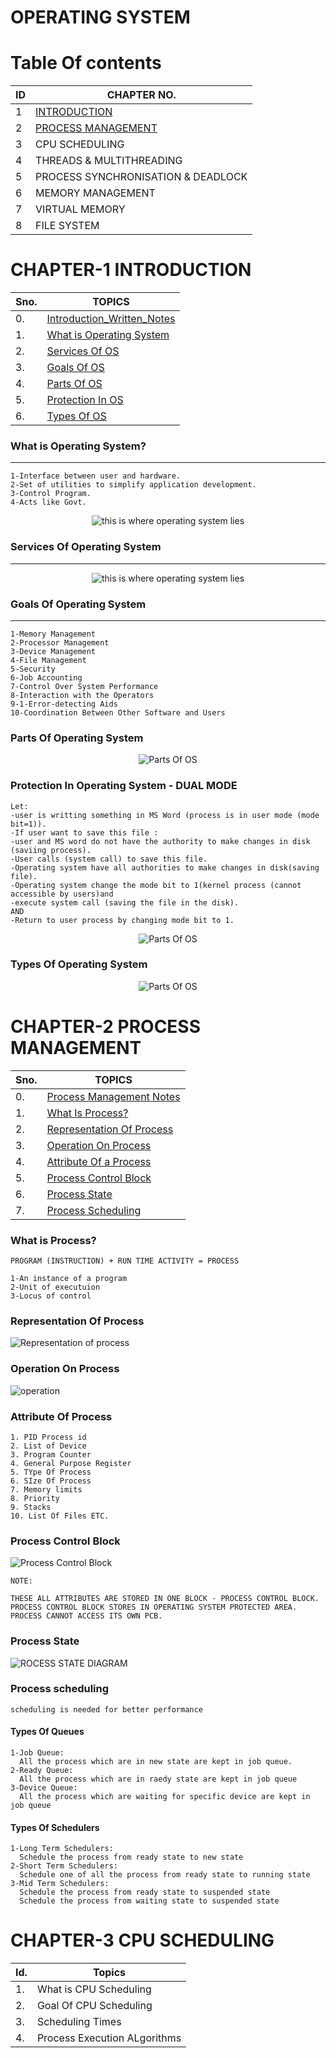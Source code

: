 
# OPERATING SYSTEM

# Table Of contents
| ID  | CHAPTER NO.                        |
| --- | ---------------------------------- |
| 1   | [INTRODUCTION](https://github.com/hacker-404-error/Operating_System#chapter-1-introduction)                       |
| 2   | [PROCESS MANAGEMENT](https://github.com/hacker-404-error/Operating_System#chapter-2-process-management)                 |
| 3   | CPU SCHEDULING                     |
| 4   | THREADS & MULTITHREADING           |
| 5   | PROCESS SYNCHRONISATION & DEADLOCK |
| 6   | MEMORY MANAGEMENT                  |
| 7   | VIRTUAL MEMORY                     |
| 8   | FILE SYSTEM                        |

# CHAPTER-1 INTRODUCTION
| Sno. | TOPICS                   |
| ---- | ------------------------ |
|0.    |[Introduction_Written_Notes](https://github.com/hacker-404-error/Operating_System/blob/main/Notes/1-INTRODUCTION.pdf)|
| 1.   | [What is Operating System ](https://github.com/hacker-404-error/Operating_System#what-is-operating-system)|
| 2.   | [Services Of OS           ](https://github.com/hacker-404-error/Operating_System#services-of-operating-system)|
| 3.   | [Goals Of OS              ](https://github.com/hacker-404-error/Operating_System#goals-of-operating-system)|
| 4.   | [Parts Of OS              ](https://github.com/hacker-404-error/Operating_System#parts-of-operating-system)|
| 5.   | [Protection In OS         ](https://github.com/hacker-404-error/Operating_System#protrction-in-os---dual-mode)|
| 6.   | [Types Of OS              ](https://github.com/hacker-404-error/Operating_System/blob/main/README.md#types-of-operating-system)|

### What is Operating System?
-----------------------------
```
1-Interface between user and hardware.
2-Set of utilities to simplify application development.
3-Control Program.
4-Acts like Govt.
```
<!-- ![os layout](https://github.com/hacker-404-error/Operating_System/blob/main/images/os%20layout.jpg) -->
<p align="center">
<img src="https://github.com/hacker-404-error/Operating_System/blob/main/images/os%20layout.jpg" alt="this is where operating system lies">
</p>

### Services Of Operating System
--------------------------------
<p align="center">
<img src="https://github.com/hacker-404-error/Operating_System/blob/main/images/Services-of-Operating-System.jpg" alt="this is where operating system lies">
</p>

### Goals Of Operating System
------------------
```
1-Memory Management
2-Processor Management 
3-Device Management 
4-File Management 
5-Security 
6-Job Accounting 
7-Control Over System Performance 
8-Interaction with the Operators 
9-1-Error-detecting Aids 
10-Coordination Between Other Software and Users 
```
### Parts Of Operating System
<p align="center">
<img align="center" src="https://github.com/hacker-404-error/Operating_System/blob/main/images/parts%20of%20os.jpg" alt="Parts Of OS">
</p>

### Protection In Operating System - DUAL MODE
```
Let: 
-user is writting something in MS Word (process is in user mode (mode bit=1)).
-If user want to save this file : 
-user and MS word do not have the authority to make changes in disk (saviing process).
-User calls (system call) to save this file.
-Operating system have all authorities to make changes in disk(saving file).
-Operating system change the mode bit to 1(kernel process (cannot accessible by users)and 
-execute system call (saving the file in the disk).
AND 
-Return to user process by changing mode bit to 1.

```
<p align="center">
<img align="center" src="https://github.com/hacker-404-error/Operating_System/blob/main/images/Protection%20_In_OS_DualMode.png" alt="Parts Of OS">
</p>

### Types Of Operating System
<p align="center">
<img align="center" src="https://github.com/hacker-404-error/Operating_System/blob/main/images/Types%20Of%20Operating%20System.png" alt="Parts Of OS">
</p>

# CHAPTER-2 PROCESS MANAGEMENT 
| Sno. | TOPICS                        |
| ---- | ----------------------------- |
| 0.   | [Process Management Notes](https://github.com/hacker-404-error/Operating_System/blob/main/Notes/2-PROCESS%20MANAGEMENT.pdf)  |
| 1.   | [What Is Process?         ](https://github.com/hacker-404-error/Operating_System#what-is-process) |
| 2.   | [Representation Of Process](https://github.com/hacker-404-error/Operating_System#representation-of-process) |
| 3.   | [Operation On Process     ](https://github.com/hacker-404-error/Operating_System#operation-on-process) |
| 4.   | [Attribute Of a Process   ](https://github.com/hacker-404-error/Operating_System#attribute-of-process) |
| 5.   | [Process Control Block    ](https://github.com/hacker-404-error/Operating_System#process-control-block) |
| 6.   | [Process State            ](https://github.com/hacker-404-error/Operating_System#process-state) |
| 7.   | [Process Scheduling       ](https://github.com/hacker-404-error/Operating_System#process-scheduling) |


### What is Process?
```
PROGRAM (INSTRUCTION) + RUN TIME ACTIVITY = PROCESS

1-An instance of a program
2-Unit of executuion
3-Locus of control
```

### Representation Of Process
![Representation of process](https://github.com/hacker-404-error/Operating_System/blob/main/images/Representation%20of%20process.png)

 
### Operation On Process
![operation](https://github.com/hacker-404-error/Operating_System/blob/main/images/Operation%20on%20process.png)


### Attribute Of Process
```
1. PID Process id
2. List of Device
3. Program Counter
4. General Purpose Register
5. TYpe Of Process 
6. SIze Of Process
7. Memory limits
8. Priority
9. Stacks
10. List Of Files ETC.
```
### Process Control Block
![Process Control Block](https://github.com/hacker-404-error/Operating_System/blob/main/images/Process%20control%20block.jpg)
```
NOTE:

THESE ALL ATTRIBUTES ARE STORED IN ONE BLOCK - PROCESS CONTROL BLOCK.
PROCESS CONTROL BLOCK STORES IN OPERATING SYSTEM PROTECTED AREA.
PROCESS CANNOT ACCESS ITS OWN PCB.
```

### Process State
![ROCESS STATE DIAGRAM](https://github.com/hacker-404-error/Operating_System/blob/main/images/Process-State-Diagram.png)

### Process scheduling
```
scheduling is needed for better performance
```
#### Types Of Queues
```
1-Job Queue:
  All the process which are in new state are kept in job queue.
2-Ready Queue:
  All the process which are in raedy state are kept in job queue
3-Device Queue:
  All the process which are waiting for specific device are kept in job queue
```
#### Types Of Schedulers
```
1-Long Term Schedulers:
  Schedule the process from ready state to new state
2-Short Term Schedulers:
  Schedule one of all the process from ready state to running state
3-Mid Term Schedulers:
  Schedule the process from ready state to suspended state
  Schedule the process from waiting state to suspended state 
```

# CHAPTER-3 CPU SCHEDULING
| Id. | Topics                       |
| --- | ---------------------------- |
| 1.  | What is CPU Scheduling       |
| 2.  | Goal Of CPU Scheduling       |
| 3.  | Scheduling Times             |
| 4.  | Process Execution ALgorithms |


